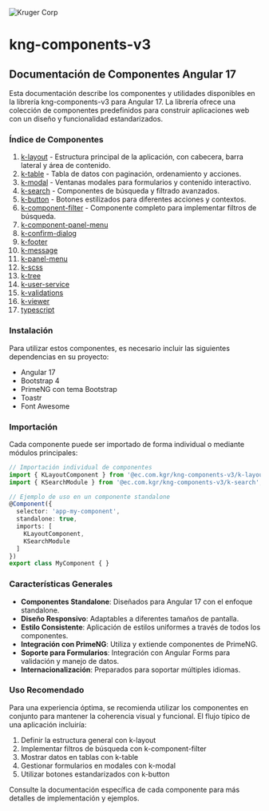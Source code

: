 ![Kruger Corp](https://img.shields.io/badge/Kruger_Corp_®-Copyright_2022-blue)

# kng-components-v3

## Documentación de Componentes Angular 17

Esta documentación describe los componentes y utilidades disponibles en la librería kng-components-v3 para Angular 17. La librería ofrece una colección de componentes predefinidos para construir aplicaciones web con un diseño y funcionalidad estandarizados.

### Índice de Componentes

1. [k-layout](https://github.com/kcomponents/kodex-documentation/blob/simple/ng17/k-layout.md) - Estructura principal de la aplicación, con cabecera, barra lateral y área de contenido.
2. [k-table](https://github.com/kcomponents/kodex-documentation/blob/simple/ng17/k-table.md) - Tabla de datos con paginación, ordenamiento y acciones.
3. [k-modal](https://github.com/kcomponents/kodex-documentation/blob/simple/ng17/k-modal.md) - Ventanas modales para formularios y contenido interactivo.
4. [k-search](https://github.com/kcomponents/kodex-documentation/blob/simple/ng17/k-search.md) - Componentes de búsqueda y filtrado avanzados.
5. [k-button](https://github.com/kcomponents/kodex-documentation/blob/simple/ng17/k-button.md) - Botones estilizados para diferentes acciones y contextos.
6. [k-component-filter](https://github.com/kcomponents/kodex-documentation/blob/simple/ng17/k-component-filter.md) - Componente completo para implementar filtros de búsqueda.
7. [k-component-panel-menu](https://github.com/kcomponents/kodex-documentation/blob/simple/ng17/k-component-panel-menu.md)
8. [k-confirm-dialog](https://github.com/kcomponents/kodex-documentation/blob/simple/ng17/k-confirm-dialog.md)
9. [k-footer](https://github.com/kcomponents/kodex-documentation/blob/simple/ng17/k-footer.md)
10. [k-message](https://github.com/kcomponents/kodex-documentation/blob/simple/ng17/k-message.md)
11. [k-panel-menu](https://github.com/kcomponents/kodex-documentation/blob/simple/ng17/k-panel-menu.md)
12. [k-scss](https://github.com/kcomponents/kodex-documentation/blob/simple/ng17k-scss.md)
13. [k-tree](https://github.com/kcomponents/kodex-documentation/blob/simple/ng17/k-tree.md)
14. [k-user-service](https://github.com/kcomponents/kodex-documentation/blob/simple/ng17/k-user-service.md)
15. [k-validations](https://github.com/kcomponents/kodex-documentation/blob/simple/ng17/k-validations.md)
16. [k-viewer](https://github.com/kcomponents/kodex-documentation/blob/simple/ng17/k-viewer.md)
17. [typescript](https://github.com/kcomponents/kodex-documentation/blob/simple/ng17/typescript.md)


### Instalación

Para utilizar estos componentes, es necesario incluir las siguientes dependencias en su proyecto:

- Angular 17
- Bootstrap 4
- PrimeNG con tema Bootstrap
- Toastr
- Font Awesome

### Importación

Cada componente puede ser importado de forma individual o mediante módulos principales:

```typescript
// Importación individual de componentes
import { KLayoutComponent } from '@ec.com.kgr/kng-components-v3/k-layout';
import { KSearchModule } from '@ec.com.kgr/kng-components-v3/k-search';

// Ejemplo de uso en un componente standalone
@Component({
  selector: 'app-my-component',
  standalone: true,
  imports: [
    KLayoutComponent,
    KSearchModule
  ]
})
export class MyComponent { }
```

### Características Generales

- **Componentes Standalone**: Diseñados para Angular 17 con el enfoque standalone.
- **Diseño Responsivo**: Adaptables a diferentes tamaños de pantalla.
- **Estilo Consistente**: Aplicación de estilos uniformes a través de todos los componentes.
- **Integración con PrimeNG**: Utiliza y extiende componentes de PrimeNG.
- **Soporte para Formularios**: Integración con Angular Forms para validación y manejo de datos.
- **Internacionalización**: Preparados para soportar múltiples idiomas.

### Uso Recomendado

Para una experiencia óptima, se recomienda utilizar los componentes en conjunto para mantener la coherencia visual y funcional. El flujo típico de una aplicación incluiría:

1. Definir la estructura general con k-layout
2. Implementar filtros de búsqueda con k-component-filter
3. Mostrar datos en tablas con k-table
4. Gestionar formularios en modales con k-modal
5. Utilizar botones estandarizados con k-button

Consulte la documentación específica de cada componente para más detalles de implementación y ejemplos.

